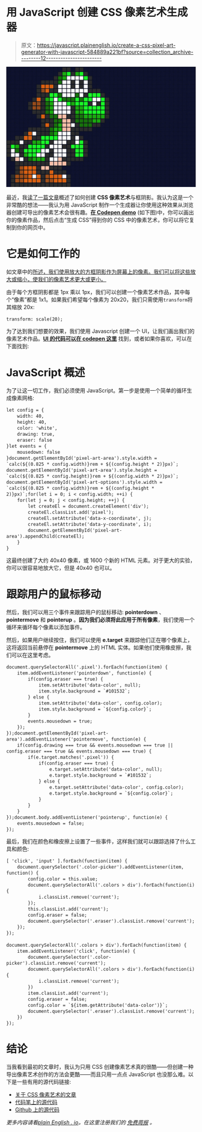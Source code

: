 # 用 JavaScript 创建 CSS 像素艺术生成器

> 原文：<https://javascript.plainenglish.io/create-a-css-pixel-art-generator-with-javascript-584889a221bf?source=collection_archive---------12----------------------->

![](img/eef89d2de34cd8d4af6eee0e4b53e543.png)

最近，我[读了一篇文章](https://pokecoder.hashnode.dev/making-pixel-art-with-pure-css)概述了如何创建 **CSS 像素艺术**与框阴影。我认为这是一个非常酷的想法——我认为用 JavaScript 制作一个生成器让你使用这种效果从浏览器创建可导出的像素艺术会很有趣。[**在 Codepen demo**](https://fjolt.com/article/css-pixel-art-generator) (如下图)中，你可以画出你的像素作品，然后点击“生成 CSS”得到你的 CSS 中的像素艺术，你可以将它复制到你的网页中。

# 它是如何工作的

如文章中的[所述，我们使用放大的方框阴影作为屏幕上的像素。我们可以将这些放大或缩小，使我们的像素艺术更大或更小。](https://pokecoder.hashnode.dev/making-pixel-art-with-pure-css)

由于每个方框阴影都是 1px 乘以 1px，我们可以创建一个像素艺术作品，其中每个“像素”都是 1x1。如果我们希望每个像素为 20x20，我们只需使用`transform`将其缩放 20x:

```
transform: scale(20);
```

为了达到我们想要的效果，我们使用 Javascript 创建一个 UI，让我们画出我们的像素艺术作品。[**UI 的代码可以在 codepen 这里**](https://codepen.io/smpnjn/pen/OJjGgPM) 找到，或者如果你喜欢，可以在下面找到:

# JavaScript 概述

为了让这一切工作，我们必须使用 JavaScript。第一步是使用一个简单的循环生成像素网格:

```
let config = {
    width: 40,
    height: 40,
    color: 'white',
    drawing: true,
    eraser: false
}let events = {
    mousedown: false
}document.getElementById('pixel-art-area').style.width = `calc(${(0.825 * config.width)}rem + ${(config.height * 2)}px)`;
document.getElementById('pixel-art-area').style.height = `calc(${(0.825 * config.height)}rem + ${(config.width * 2)}px)`;
document.getElementById('pixel-art-options').style.width = `calc(${(0.825 * config.width)}rem + ${(config.height * 2)}px)`;for(let i = 0; i < config.width; ++i) {
    for(let j = 0; j < config.height; ++j) {
        let createEl = document.createElement('div');
        createEl.classList.add('pixel');
        createEl.setAttribute('data-x-coordinate', j);
        createEl.setAttribute('data-y-coordinate', i);
        document.getElementById('pixel-art-area').appendChild(createEl);
    }
}
```

这最终创建了大约 40x40 像素，或 1600 个新的 HTML 元素。对于更大的实验，你可以很容易地放大它，但是 40x40 也可以。

# 跟踪用户的鼠标移动

然后，我们可以用三个事件来跟踪用户的鼠标移动: **pointerdown** 、 **pointermove** 和 **pointerup** 。**因为我们必须将此应用于所有像素**，我们使用一个循环来循环每个像素以添加事件。

然后，如果用户继续按住，我们可以使用 **e.target** 来跟踪他们正在哪个像素上，这将返回当前悬停在 **pointermove** 上的 HTML 实体。如果他们使用橡皮擦，我们可以在这里考虑。

```
document.querySelectorAll('.pixel').forEach(function(item) {
    item.addEventListener('pointerdown', function(e) {
        if(config.eraser === true) {
            item.setAttribute('data-color', null);
            item.style.background = `#101532`;
        } else {
            item.setAttribute('data-color', config.color);
            item.style.background = `${config.color}`;
        }
        events.mousedown = true;
    });
});document.getElementById('pixel-art-area').addEventListener('pointermove', function(e) {
    if(config.drawing === true && events.mousedown === true || config.eraser === true && events.mousedown === true) {
        if(e.target.matches('.pixel')) {
            if(config.eraser === true) {
                e.target.setAttribute('data-color', null);
                e.target.style.background = `#101532`;
            } else {
                e.target.setAttribute('data-color', config.color);
                e.target.style.background = `${config.color}`;
            }
        }
    }
});document.body.addEventListener('pointerup', function(e) {
    events.mousedown = false;
});
```

最后，我们在颜色和橡皮擦上设置了一些事件，这样我们就可以跟踪选择了什么工具和颜色:

```
[ 'click', 'input' ].forEach(function(item) {
    document.querySelector('.color-picker').addEventListener(item, function() {
        config.color = this.value;
        document.querySelectorAll('.colors > div').forEach(function(i) {
            i.classList.remove('current');
        });
        this.classList.add('current');
        config.eraser = false;
        document.querySelector('.eraser').classList.remove('current');
    });
});

document.querySelectorAll('.colors > div').forEach(function(item) {
    item.addEventListener('click', function(e) {
        document.querySelector('.color-picker').classList.remove('current');
        document.querySelectorAll('.colors > div').forEach(function(i) {
            i.classList.remove('current');
        })
        item.classList.add('current');
        config.eraser = false;
        config.color = `${item.getAttribute('data-color')}`;
        document.querySelector('.eraser').classList.remove('current');
    })
});
```

# 结论

当我看到最初的文章时，我认为只用 CSS 创建像素艺术真的很酷——但创建一种导出像素艺术创作的方法会更酷——而且只用一点点 JavaScript 也没那么难。以下是一些有用的源代码链接:

*   [关于 CSS 像素艺术的文章](https://pokecoder.hashnode.dev/making-pixel-art-with-pure-css)
*   [代码笔上的源代码](https://codepen.io/smpnjn/pen/OJjGgPM)
*   [Github 上的源代码](https://github.com/smpnjn/CSS-Pixel-Art)

*更多内容请看*[*plain English . io*](http://plainenglish.io/)*。在这里注册我们的* [*免费周报*](http://newsletter.plainenglish.io/) *。*